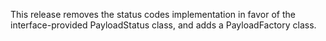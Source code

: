 This release removes the status codes implementation in favor of the interface-provided PayloadStatus class, and adds a PayloadFactory class.
